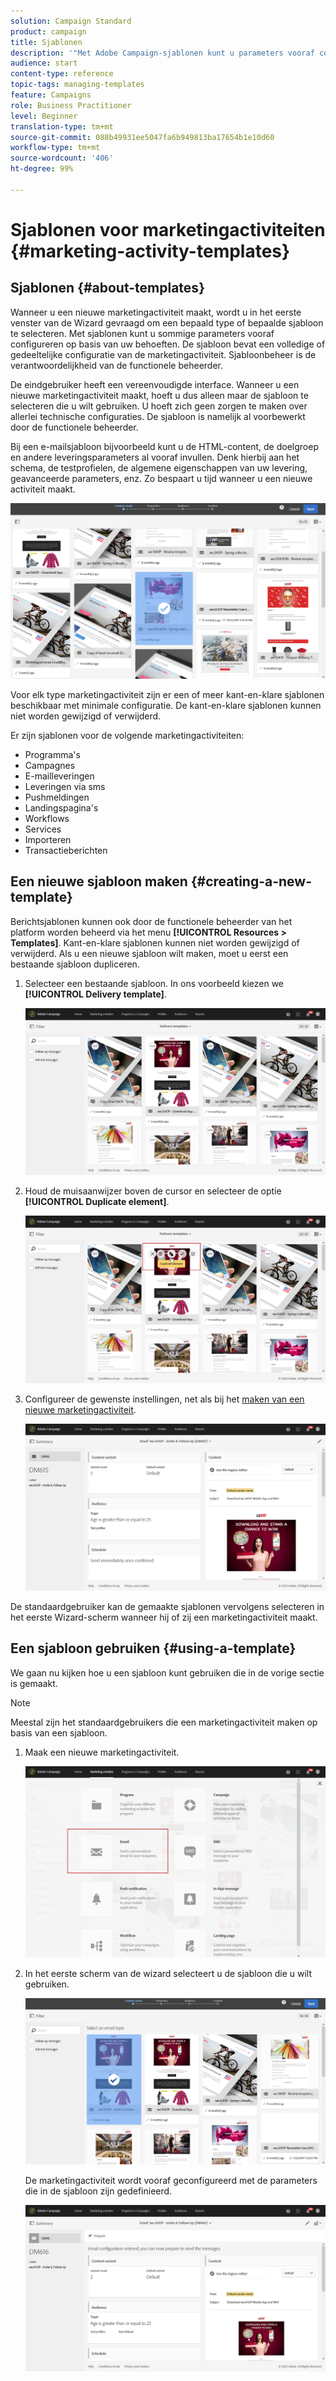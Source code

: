 ```yaml
---
solution: Campaign Standard
product: campaign
title: Sjablonen
description: '"Met Adobe Campaign-sjablonen kunt u parameters vooraf configureren, afhankelijk van uw behoeften: sjablonen kunnen een volledige of gedeeltelijke configuratie van de marketingactiviteiten bevatten om het gebruik van Adobe Campaign voor niet-technische eindgebruikers te vereenvoudigen."'
audience: start
content-type: reference
topic-tags: managing-templates
feature: Campaigns
role: Business Practitioner
level: Beginner
translation-type: tm+mt
source-git-commit: 088b49931ee5047fa6b949813ba17654b1e10d60
workflow-type: tm+mt
source-wordcount: '406'
ht-degree: 99%

---
```



# Sjablonen voor marketingactiviteiten {#marketing-activity-templates}

## Sjablonen {#about-templates}

Wanneer u een nieuwe marketingactiviteit maakt, wordt u in het eerste venster van de Wizard gevraagd om een bepaald type of bepaalde sjabloon te selecteren. Met sjablonen kunt u sommige parameters vooraf configureren op basis van uw behoeften. De sjabloon bevat een volledige of gedeeltelijke configuratie van de marketingactiviteit. Sjabloonbeheer is de verantwoordelijkheid van de functionele beheerder.

De eindgebruiker heeft een vereenvoudigde interface. Wanneer u een nieuwe marketingactiviteit maakt, hoeft u dus alleen maar de sjabloon te selecteren die u wilt gebruiken. U hoeft zich geen zorgen te maken over allerlei technische configuraties. De sjabloon is namelijk al voorbewerkt door de functionele beheerder.

Bij een e-mailsjabloon bijvoorbeeld kunt u de HTML-content, de doelgroep en andere leveringsparameters al vooraf invullen. Denk hierbij aan het schema, de testprofielen, de algemene eigenschappen van uw levering, geavanceerde parameters, enz. Zo bespaart u tijd wanneer u een nieuwe activiteit maakt.

![](assets/template_1.png)

Voor elk type marketingactiviteit zijn er een of meer kant-en-klare sjablonen beschikbaar met minimale configuratie. De kant-en-klare sjablonen kunnen niet worden gewijzigd of verwijderd.

Er zijn sjablonen voor de volgende marketingactiviteiten:

* Programma&#39;s
* Campagnes
* E-mailleveringen
* Leveringen via sms
* Pushmeldingen
* Landingspagina&#39;s
* Workflows
* Services
* Importeren
* Transactieberichten

## Een nieuwe sjabloon maken {#creating-a-new-template}

Berichtsjablonen kunnen ook door de functionele beheerder van het platform worden beheerd via het menu **[!UICONTROL Resources > Templates]**. Kant-en-klare sjablonen kunnen niet worden gewijzigd of verwijderd. Als u een nieuwe sjabloon wilt maken, moet u eerst een bestaande sjabloon dupliceren.

1. Selecteer een bestaande sjabloon. In ons voorbeeld kiezen we **[!UICONTROL Delivery template]**.

   ![](assets/template_2.png)

1. Houd de muisaanwijzer boven de cursor en selecteer de optie **[!UICONTROL Duplicate element]**.

   ![](assets/template_3.png)

1. Configureer de gewenste instellingen, net als bij het [maken van een nieuwe marketingactiviteit](../../start/using/marketing-activities.md#creating-a-marketing-activity).

   ![](assets/template_4.png)

De standaardgebruiker kan de gemaakte sjablonen vervolgens selecteren in het eerste Wizard-scherm wanneer hij of zij een marketingactiviteit maakt.

## Een sjabloon gebruiken {#using-a-template}

We gaan nu kijken hoe u een sjabloon kunt gebruiken die in de vorige sectie is gemaakt.

>[!NOTE]
>
>Meestal zijn het standaardgebruikers die een marketingactiviteit maken op basis van een sjabloon.

1. Maak een nieuwe marketingactiviteit.

   ![](assets/template_5.png)

1. In het eerste scherm van de wizard selecteert u de sjabloon die u wilt gebruiken.

   ![](assets/template_6.png)

   De marketingactiviteit wordt vooraf geconfigureerd met de parameters die in de sjabloon zijn gedefinieerd.

   ![](assets/template_7.png)
